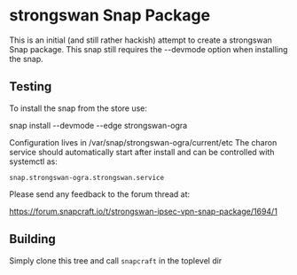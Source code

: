 # strongswan Snap Package

This is an initial (and still rather hackish) attempt to create a strongswan Snap package.
This snap still requires the --devmode option when installing the snap.

## Testing

To install the snap from the store use:

snap install --devmode --edge strongswan-ogra

Configuration lives in /var/snap/strongswan-ogra/current/etc
The charon service should automatically start after install and can be controlled with systemctl as:

`snap.strongswan-ogra.strongswan.service`

Please send any feedback to the forum thread at:

https://forum.snapcraft.io/t/strongswan-ipsec-vpn-snap-package/1694/1

## Building

Simply clone this tree and call `snapcraft` in the toplevel dir
